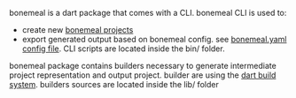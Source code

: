 bonemeal is a dart package that comes with a CLI.
bonemeal CLI is used to:
  - create new [bonemeal projects]()
  - export generated output based on bonemeal config. see [bonemeal.yaml config file]().
CLI scripts are located inside the bin/ folder.

bonemeal package contains builders necessary to generate intermediate project representation and output project.
builder are using the [dart build system]().
builders sources are located inside the lib/ folder